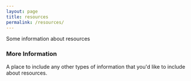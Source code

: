 ```yaml
---
layout: page
title: resources
permalink: /resources/
---
```


Some information about resources

### More Information

A place to include any other types of information that you'd like to include about resources.
